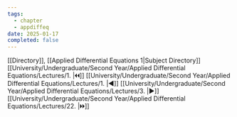 ```yaml
---
tags:
  - chapter
  - appdiffeq
date: 2025-01-17
completed: false
---
```

[[Directory]], [[Applied Differential Equations 1|Subject Directory]]
[[University/Undergraduate/Second Year/Applied Differential Equations/Lectures/1. |🞀🞀]] [[University/Undergraduate/Second Year/Applied Differential Equations/Lectures/1. |◀]] [[University/Undergraduate/Second Year/Applied Differential Equations/Lectures/3. |▶]] [[University/Undergraduate/Second Year/Applied Differential Equations/Lectures/22. |🞂🞂]]
# 
## 
### 